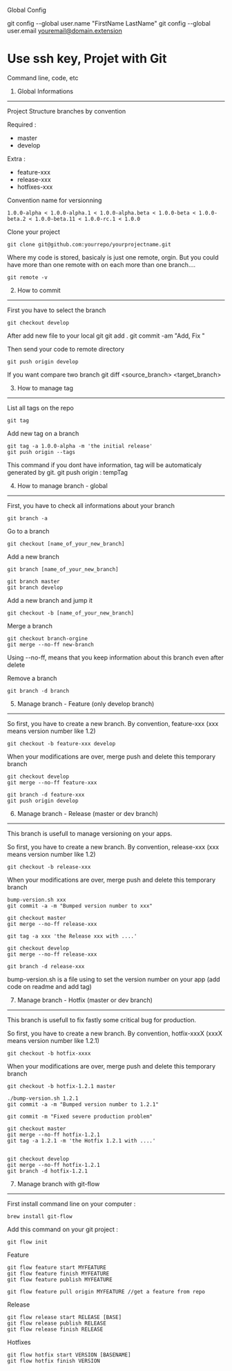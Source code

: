 Global Config

git config --global user.name "FirstName LastName"
git config --global user.email youremail@domain.extension

Use ssh key, 
Projet with Git  
========================

Command line, code, etc



1) Global Informations 
----------------------------------

Project Structure branches by convention 

Required :

- master
- develop 

Extra :

- feature-xxx
- release-xxx
- hotfixes-xxx

Convention name for versionning

	1.0.0-alpha < 1.0.0-alpha.1 < 1.0.0-alpha.beta < 1.0.0-beta < 1.0.0-beta.2 < 1.0.0-beta.11 < 1.0.0-rc.1 < 1.0.0

Clone your project 

	git clone git@github.com:yourrepo/yourprojectname.git

Where my code is stored, basicaly is just one remote, orgin. But you could have more than one remote with on each more than one branch....

	git remote -v




2) How to commit 
----------------------------------

First you have to select the branch 

	git checkout develop

After add new file to your local git
	git add .
	git commit -am "Add, Fix "

Then send your code to remote directory

	git push origin develop

If you want compare two branch 
	git diff <source_branch> <target_branch> 


3) How to manage tag
--------------------------------------------------

List all tags on the repo

	git tag

Add new tag on a branch 

	git tag -a 1.0.0-alpha -m 'the initial release'
	git push origin --tags

This command if you dont have information, tag will be automaticaly generated by git.
git push origin : tempTag


4) How to manage branch - global
----------------------------------

First, you have to check all informations about your branch
	
	git branch -a

Go to a branch 

	git checkout [name_of_your_new_branch]

Add a new branch 
	
	git branch [name_of_your_new_branch]

	git branch master
	git branch develop

Add a new branch and jump it

	git checkout -b [name_of_your_new_branch]

Merge a branch
	
	git checkout branch-orgine
	git merge --no-ff new-branch

Using --no-ff, means that you keep information about this branch even after delete

Remove a branch

	git branch -d branch



5) Manage branch - Feature (only develop branch)
----------------------------------------------

So first, you have to create a new branch. By convention, feature-xxx (xxx means version number like 1.2)

	git checkout -b feature-xxx develop 

When your modifications are over, merge push and delete this temporary branch

	git checkout develop
	git merge --no-ff feature-xxx 

	git branch -d feature-xxx 
	git push origin develop


6) Manage branch - Release (master or dev branch)
--------------------------------------------------

This branch is usefull to manage versioning on your apps.

So first, you have to create a new branch. By convention, release-xxx (xxx means version number like 1.2)

	git checkout -b release-xxx

When your modifications are over, merge push and delete this temporary branch

	bump-version.sh xxx
	git commit -a -m "Bumped version number to xxx"

	git checkout master
	git merge --no-ff release-xxx
	
	git tag -a xxx 'the Release xxx with ....'

	git checkout develop
	git merge --no-ff release-xxx

	git branch -d release-xxx


bump-version.sh is a file using to set the version number on your app (add code on readme and add tag)


7) Manage branch - Hotfix (master or dev branch)
--------------------------------------------------

This branch is usefull to fix fastly some critical bug for production.

So first, you have to create a new branch. By convention, hotfix-xxxX (xxxX means version number like 1.2.1)

	git checkout -b hotfix-xxxx 

When your modifications are over, merge push and delete this temporary branch

	git checkout -b hotfix-1.2.1 master

	./bump-version.sh 1.2.1
	git commit -a -m "Bumped version number to 1.2.1"

	git commit -m "Fixed severe production problem"

	git checkout master
	git merge --no-ff hotfix-1.2.1
	git tag -a 1.2.1 -m 'the Hotfix 1.2.1 with ....'


	git checkout develop
	git merge --no-ff hotfix-1.2.1
	git branch -d hotfix-1.2.1



7) Manage branch with git-flow
-------------------------------
First install command line on your computer : 

	brew install git-flow 

Add this command on your git project : 

	git flow init 

Feature 

	git flow feature start MYFEATURE 
	git flow feature finish MYFEATURE
	git flow feature publish MYFEATURE 

	git flow feature pull origin MYFEATURE //get a feature from repo

Release

	git flow release start RELEASE [BASE] 
	git flow release publish RELEASE
	git flow release finish RELEASE  

Hotfixes

    git flow hotfix start VERSION [BASENAME] 
    git flow hotfix finish VERSION 

